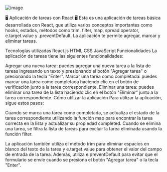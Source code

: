 ![image](https://user-images.githubusercontent.com/125910370/230785563-d11cb518-d000-4f5f-9907-ad42d9daff99.png)


🖥️ Aplicación de tareas con React 🖥️
Esta es una aplicación de tareas básica desarrollada con React, que utiliza varios conceptos importantes como hooks, estados, métodos como trim, filter, map, spread operator, e.target.value y .preventDefault. La aplicación te permite agregar, marcar y eliminar tareas.

Tecnologías utilizadas
React.js
HTML
CSS
JavaScript
Funcionalidades
La aplicación de tareas tiene las siguientes funcionalidades:

Agregar una nueva tarea: puedes agregar una nueva tarea a la lista de tareas ingresando un texto y presionando el botón "Agregar tarea" o presionando la tecla "Enter".
Marcar una tarea como completada: puedes marcar una tarea como completada haciendo clic en el botón de verificación junto a la tarea correspondiente.
Eliminar una tarea: puedes eliminar una tarea de la lista haciendo clic en el botón "Eliminar" junto a la tarea correspondiente.
Cómo utilizar la aplicación
Para utilizar la aplicación, sigue estos pasos:

Cuando se marca una tarea como completada, se actualiza el estado de la tarea correspondiente utilizando la función map para encontrar la tarea correcta en la lista y actualizar su propiedad completed. Cuando se elimina una tarea, se filtra la lista de tareas para excluir la tarea eliminada usando la función filter.

La aplicación también utiliza el método trim para eliminar espacios en blanco del texto de la tarea y e.target.value para obtener el valor del campo de entrada de la tarea. Además, utiliza e.preventDefault para evitar que el formulario se envíe cuando se presiona el botón "Agregar tarea" o la tecla "Enter".




